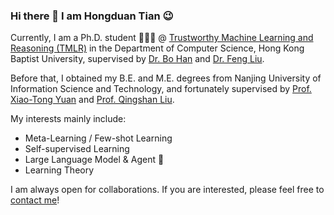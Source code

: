 ### Hi there 👋 I am Hongduan Tian 😉

Currently, I am a Ph.D. student 🧑🏻‍💻 @ [Trustworthy Machine Learning and Reasoning (TMLR)](https://github.com/tmlr-group) in the Department of Computer Science, Hong Kong Baptist University, supervised by [Dr. Bo Han](https://bhanml.github.io/index.html) and [Dr. Feng Liu](https://fengliu90.github.io/index.html).

Before that, I obtained my B.E. and M.E. degrees from Nanjing University of Information Science and Technology, and fortunately supervised by [Prof. Xiao-Tong Yuan](https://sites.google.com/site/xtyuan1980/) and [Prof. Qingshan Liu](https://scholar.google.com/citations?user=2Pyf20IAAAAJ&hl=en).

My interests mainly include:
- Meta-Learning / Few-shot Learning
- Self-supervised Learning
- Large Language Model & Agent 🤖️
- Learning Theory

I am always open for collaborations. If you are interested, please feel free to [contact me](mailto:hongduan.tian@gmail.com)!

<!--
**HongduanTian/HongduanTIAN** is a ✨ _special_ ✨ repository because its `README.md` (this file) appears on your GitHub profile.

Here are some ideas to get you started:

- 🔭 I’m currently working on ...
- 🌱 I’m currently learning ...
- 👯 I’m looking to collaborate on ...
- 🤔 I’m looking for help with ...
- 💬 Ask me about ...
- 📫 How to reach me: ...
- 😄 Pronouns: ...
- ⚡ Fun fact: ...
-->
